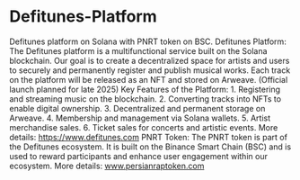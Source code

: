 # Defitunes-Platform
Defitunes platform on Solana with PNRT token on BSC.
Defitunes Platform: The Defitunes platform is a multifunctional service built on the Solana blockchain. Our goal is to create a decentralized space for artists and users to securely and permanently register and publish musical works. Each track on the platform will be released as an NFT and stored on Arweave. (Official launch planned for late 2025)
Key Features of the Platform:
	1.	Registering and streaming music on the blockchain.
	2.	Converting tracks into NFTs to enable digital ownership.
	3.	Decentralized and permanent storage on Arweave.
	4.	Membership and management via Solana wallets.
	5.	Artist merchandise sales.
	6.	Ticket sales for concerts and artistic events.
More details: https://www.defitunes.com
PNRT Token:
The PNRT token is part of the Defitunes ecosystem. It is built on the Binance Smart Chain (BSC) and is used to reward participants and enhance user engagement within our ecosystem.
More details: www.persianraptoken.com
